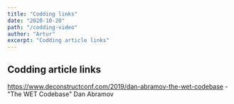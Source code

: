```yaml
---
title: "Codding links"
date: "2020-10-20"
path: "/codding-video"
author: "Artur"
excerpt: "Codding article links"
---
```


## Codding article links
https://www.deconstructconf.com/2019/dan-abramov-the-wet-codebase - "The WET Codebase" Dan Abramov 